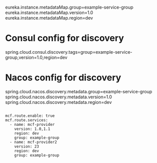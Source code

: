eureka.instance.metadataMap.group=example-service-group
eureka.instance.metadataMap.version=1.0
eureka.instance.metadataMap.region=dev

# Consul config for discovery
spring.cloud.consul.discovery.tags=group=example-service-group,version=1.0,region=dev



# Nacos config for discovery
spring.cloud.nacos.discovery.metadata.group=example-service-group
spring.cloud.nacos.discovery.metadata.version=1.0
spring.cloud.nacos.discovery.metadata.region=dev

```text

mcf.route.enable: true
mcf.route.services:
  - name: mcf-provider
    version: 1.0,1.1
    region: dev
    group: example-group
  - name: mcf-provider2
    version: 23
    region: dev
    group: example-group
    
```